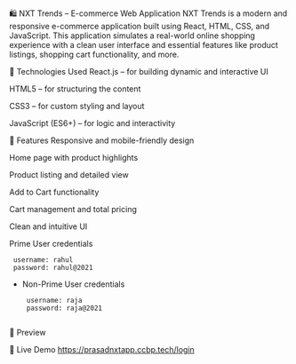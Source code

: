🛍️ NXT Trends – E-commerce Web Application
NXT Trends is a modern and responsive e-commerce application built using React, HTML, CSS, and JavaScript. This application simulates a real-world online shopping experience with a clean user interface and essential features like product listings, shopping cart functionality, and more.

🔧 Technologies Used
React.js – for building dynamic and interactive UI

HTML5 – for structuring the content

CSS3 – for custom styling and layout

JavaScript (ES6+) – for logic and interactivity

🚀 Features
Responsive and mobile-friendly design

Home page with product highlights

Product listing and detailed view

Add to Cart functionality

Cart management and total pricing

Clean and intuitive UI

Prime User credentials

  ```text
   username: rahul
   password: rahul@2021
  ```

- Non-Prime User credentials

  ```text
   username: raja
   password: raja@2021


📸 Preview

🔗 Live Demo
https://prasadnxtapp.ccbp.tech/login
